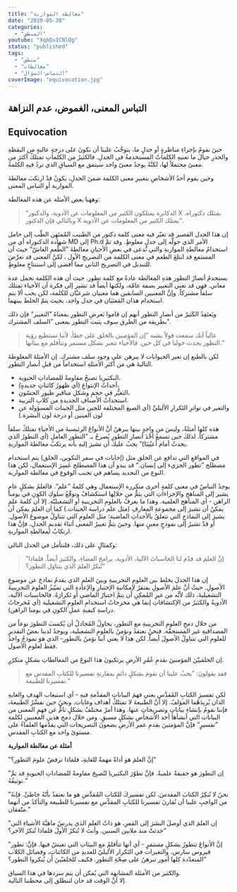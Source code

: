 ```yaml
---
title: "مغالطة المواربة"
date: "2019-05-30"
categories: 
  - "المنطق"
youtube: "XqbQu1CNlQg"
status: "published"
tags: 
  - "منطق"
  - "مغالطات"
  - "التماس-السؤال"
coverImage: "equivocation.jpg"
---
```


## التباس المعنى، الغموض، عدم النزاهة

## **Equivocation**

حينَ نقومُ بإجراءِ مناظرةٍ أو جدلٍ ما، يتوجَّبُ علينا أن نكونَ على درجةٍ عاليةٍ من اليقظةِ والحذرِ حيالَ ما تعنيهِ الكلماتُ المستخدمةُ في الجدلِ. فالكثيرُ من الكلماتِ تمتلكُ أكثرَ من معنىً محتملاً لها، لكنَّهُ يوجدُ معنىً واحد سيتفق مع السياقِ الذي تردُ فيهِ الكلمةُ.

وحين يقوم أحدُ الأشخاصِ بتغييرِ معنى الكلمة ضمنَ الجدلِ، يكونُ قدْ ارتكبَ مغالطةَ المواربة أو التباس المعنى.


وههنا بعض الأمثلة عن هذه المغالطة:

> ”الدكاترة يمتلكون الكثير من المعلومات عن الأدوية، والدكتور X يمتلك دكتوراه، وبالتالي فإن الدكتور X يمتلك الكثير من المعلومات عن الأدوية“.

إن هذا الجدل القصير قد تغيّر فيه معنى كلمة دكتور من الطبيب المُمتَهِن الطّب إلى حامل شهادة الدكتوراه أي من MD إلى Ph.d الأمر الذي حولّه إلى جدلٍ مغلوطٍ. وقد تمَّ استخدامُ مغالطةِ المواربةِ والتي تُدعى في بعضِ الأحيانِ مغالطةَ ”الطُّعمِ الغاشّ“ حيث أن المستمع قد ابتلعَ الطعم في معنى الكلمة من التصريحِ الأول ، لكنَّ المعنى قد تعرَّضَ للتبديل في التصريح الثاني مما أفضى إلى استنتاجٍ مغلوطٍ.

يستخدمُ أنصارُ التطور هذهِ المغالطة عادةً مع كلمة تطور. حيث أن هذه الكلمة تحمل عدة معاني. فهي قد تعني التغيير بصفة عامّة، ولكنها أيضاً قد تشير إلى فكرة أن الأحياء تمتلك سلفاً مشتركاً. وإنَّ المعنيين السابقين هما معنيان شرعيَّان للكلمة، لكن يحب ألا يتم استخدام هذان المَعنَيَان في جدل واحد، بحيث يتمّ الخلط بينهما.

ويَعتَقِدُ الكَثيرُ من أنصارِ التطورِ أنهم إن قاموا بَعرضِ التطورِ بمعناهُ ”التغيير“ فإن ذلك بطريقة من الطرق سوف يثبت التطور بمعنى ”السلف المشترك“.

> غالباً أنك سمعت قولاً يشبه ”إن المؤمنين بالخلق على خطأ، لأننا نستطيع رؤية التطور يحدث حولنا في كل حين. فالأحياء تتغير بشكل مستمر وتتأقلم مع بيئاتها.“

لكن بالطبع إن تغير الحيوانات لا يبرهن على وجود سلف مشترك. إن الأمثلةَ المغلوطةَ التاليةَ هي من أكثرِ الأمثلةِ استخداماً من قبلِ أنصارِ التطورِ.

- البكتيريا تصبحُ مقاومةً للمضاداتِ الحيوية،
- أحداثُ الإنتواعِ (أي ظهورُ كائناتٍ جديدةٍ)،
- التغيُّر في حجمِ وشكلِ مناقيرِ طيورِ الحسّونِ،
- استحداثُ الأصنافِ الجديدةِ من كلابِ التربية.
- والتغير في تواترِ التَكرارِ الأليليِّ (أي الصيغ المختلفة للجين مثل الجينات المسؤولة عن لون العينين أو درجة لون البشرة.)

هذه كلها أمثلةٌ، وليسَ من واحدٍ بينها يبرهنُ أنَّ الأنواعَ الرئيسيةَ من الأحياءِ تمتلكُ سلفاً مشتركاً. لذلكَ حين تسمعُ أحَّدَ أنصارِ التطورِ يُصرحُ بـ ”التطورِ العاملِ (أي التطورُ الذي يحدثُ أمامَ أعيُنِنَا)“ يجبُ عليكَ أن تشيرَ إليهِ بأنه يرتكبُ مغالطةَ المواربةِ.

في المواقعِ التي تدافع عن الخلق مثل (إجابات في سفر التكوين، الخلق) يتم استخدام مصطلح ”تطور الجزيء إلى إنسان.“ قد يبدو أن هذا المصطلح عَسِرَ الإستعمال، لكن هذا النوع من التحديد يساهم في تجنب الوقوع في مغالطة المواربة.

يوجدُ التباسٌ في معنى كلمةٍ أخرى متكررة الإستعمال وهي كلمةُ ”علم“. فالعلمُ بشكلٍ عامٍ يشير إلى المناهجِ والإجراءاتِ التي يتمُّ من خلالِها استكشافُ وتوقّعُ سلوكِ الكونِ في يومنا الراهن - أي المناهج العلمية. وهذا ما يعرفُ بالعلومِ التجريبيةِ أو التشغيليّة. إلا أن كلمةَ علمٍ يمكنُ أن تشيرَ إلى مجموعةِ المعارفِ (مثل علم دراسة الجينات.) كما أن العلمَ يمكن أن يشيرَ إلى النماذجِ التي تتعلقُ بالأحداثِ الماضية؛ مثل العلومِ التي تتناولُ موضوعَ الأصول. أو قدْ تشيرُ إلى نموذجٍ معينٍ منها. وحينَ يتمُّ تغييرُ المعنى أثناءَ تقديمِ الجدلِ، فإنَّ هذا ارتكابُ لمغالطةِ المواربةِ.

وكمثالٍ على ذلك، فلنتأمل في الجدل التالي:

> ”إنَّ العلمَ قد قدّمَ لنا الحاسباتَ الآليةَ، الأدوية، برامجَ الفضاءِ، والكثيرَ أيضاً. فلماذا تُنكرُ العلمَ الذي يتناوَل التطور؟“

إن هذا الجدلَ يخلط بين العلومِ التجريبيةِ وبينَ العلمِ الذي يقدمُ نماذجَ عن موضوعِ الأصولِ. حيثُ أنَّ علمَ الأصولِ يفتقرُ لإمكانيةِ الإختبارِ والإعادةِ التي تميّيزُ العلومَ التجريبيةَ التشغيليةَ، ذلك لأنَّه من غيرِ المُمكِنِ أن يتمَّ اختبارُ الماضي أو تَكرارَهُ. فالحاسبات الآلية، الأدويةُ والكثيرُ من الإكتشافاتِ إنما هي مخرجاتُ استخدامِ العلومِ التشغيلية (أي مُخرجاتُ دراسةِ كيفيةِ عملِ الكونِ في يومنا الراهن).

من خلال دمجِ العلومِ التجريبيةِ مع التطورِ، يحاولُ المُجادلُ أن يُكسبَ التطورَ نوعاً من المصداقيةِ غير المستحقّة. فنحنُ نعتقدُ ونؤمنُ بالعلومِ التشغيلية، ويوجدُ لدينا بعضُ التقديرِ للعلومِ التي تتناولُ الأصولَ أيضاً. لكن هذا لا يعني أننا نؤمنُ بالتطورِ- الذي هوَ نموذجُ واحدُ فقط لعلومِ الأصول.

إن الخلقييّنَ المؤمنينَ بقدمِ عُمُرِ الأرضِ يرتكبونَ هذا النوعَ من المغالطاتِ بشكلٍ متكرّرٍ.

> فقد يقولونَ: ”يجبُ علينا أن نقومَ بشكلٍ دائمٍ بمقارنةِ تفسيرنا للكتابِ المقدس مع تفسيرنا للطبيعة.“

لكن تفسيرَ الكتابِ المُقدَّس يعني فهمَ البياناتِ المقدَّمةِ فيهِ - أي استيعاب الهدفِ والغايةِ الذان يُريدَهُما المؤلفُ. إلا أنَّ الطبيعةَ لا تمتلكُ أهداف وغايات. ونحنُ حين نفسِّرُ الطبيعةَ، فإننا نقومُ بإنشاءِ بياناتٍ وتصريحاتٍ عنها. وهذا أمرٌ مختلفٌ بشكلٍ تامٍّ عن فهمِ المعنى من البيانات التي أنشأها أحد الأشخاصِ بشكلٍ مسبقٍ. ومن خلال دمجِ هذينِ المعنيينِ لكلمةِ ”تفسيرٍ“ فإنَّ المؤمنينَ بقدمِ عمر الأرضِ يضعونَ التصريحات التي يقدّمها العلماءُ على مستوىً واحد مع الكتابِ المقدسِ.

**أمثلة عن مغالطة المواربة**

”إنَّ العلمَ هو أداةٌ مهمةٌ للغايةِ، فلماذا ترفضُ علومَ التطورِ؟“

”إن التطورَ هو حقيقةٌ علميةٌ. فإنَّ تطوّرَ البكتيريا لتُصبِحَ مقاومةً للمضاداتِ الحيويةِ قد تمَّ توثيقُهُ.“

”نحنُ لا نُنكِرُ الكتابَ المقدسَ، لكن تفسيركَ للكتابِ المُقدَّسِ هو ما نعتقدُ بأنّهُ خاطئٌ. فإنهُ من الواجبِ علينا أن نُقارنَ تفسيرنا للكتابِ المقدَّسِ مع تفسيرنا للطبيعة والتأكدُ من أنهما متّفقان.“

”إن العلمَ الذي أوصلَ البشرَ إلى القمرِ، هو ذاتُ العلمِ الذي يدرسُ ماهيَّةَ الأشياءِ التي حدثتْ منذ ملايين السنين. وأنتَ لا تُنكرُ الأولَ فلماذا تُنكرُ الآخر؟“

”إنَّ الأنواعَ تتطورُ بشكلٍ مستمرٍ - أي أنها تتأقلمُ مع البيئاتِ التي تعيشُ فيها. فإنَّ: تطور فيروس سارس، والتغيرات في التَكرار الأليليّ للعديدِ من الكائناتِ، وفصائل الكلاب المتعدّدة كلها أمور تبرهنُ على صِحّةِ التطورِ. فكيف للخلقيّينَ أن يُنكروا التطور؟“

والكثير من الأمثلة المشابهة التي يُمكن أن يتم سردها في هذا السياق.  
إلا أنَّ الوقت قد حان لننطلق إلى محطتنا التالية.
